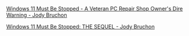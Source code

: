 [Windows 11 Must Be Stopped - A Veteran PC Repair Shop Owner's Dire Warning - Jody Bruchon](https://youtu.be/LcafzHL8iBQ)

[Windows 11 Must Be Stopped: THE SEQUEL - Jody Bruchon](https://youtu.be/vvaWrmS3Vg4)
